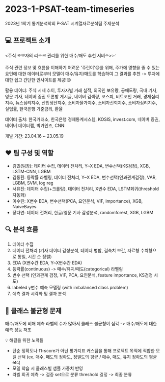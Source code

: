 # 2023-1-PSAT-team-timeseries
2023년 1학기 통계분석학회 P-SAT 시계열자료분석팀 주제분석


## 💻 프로젝트 소개
<주식 초보자의 리스크 관리를 위한 매수/매도 추천 서비스>📈

주식 관련 정보 및 흐름을 이해하기 어려운 '주린이'😢를 위해, 주가에 영향을 줄 수 있는 요인에 대한 데이터로부터 모델이 매수/유지/매도를 학습하여 그 결과를 추천 -> 투자에 대한 쉽고 간단한 인사이트를 제공!😊

활용 데이터: 주식 시세 추이, 투자자별 거래 실적, 외국인 보유량, 공매도량, 국내 기사, 영문 기사, 네이버 증권 토론방 게시글, 네이버 검색량, 코스피, 비트코인 거래, 경제심리지수, 뉴스심리지수, 산업생산지수, 소비자물가지수, 소비자신뢰지수, 소비자심리지수, 실업률, 한국은행 기준금리, 환율

데이터 출처: 한국거래소, 한국은행 경제통계시스템, KOSIS, invest.com, 네이버 증권, 네이버 데이터랩, 빅카인즈, CNN

개발 기간: 23.04.16 ~ 23.05.19


## ❤️ 팀 구성 및 역할
- 김민(팀장): 데이터 수집, 데이터 전처리, Y~X EDA, 변수선택(KS검정), XGB, LSTM-CNN, LGBM
- 김동환: 등락률 라벨링, 데이터 전처리, Y~X EDA, 변수선택(인과관계검정), VAR, LGBM, SVM, log reg
- 서유진: 데이터 수집(+크롤링), 데이터 전처리, X변수 EDA, LSTM회귀(threshold자동화)
- 이수린: X변수 EDA, 변수선택(PCA, 요인분석, VIF, importance), XGB, NaiveBayes
- 장다연: 데이터 전처리, 한글/영문 기사 감성분석, randomforest, XGB, LGBM


## 🔍 분석 흐름
1. 데이터 수집
2. 데이터 전처리 (기사 데이터 감성분석, 데이터 병합, 결측치 보간, 자료형 수치형으로 통일, 시간 순 정렬)
3. EDA (X변수간 EDA, Y~X변수간 EDA)
4. 등락률(continuous) -> 매수/유지/매도(categorical) 라벨링
5. 변수 선택 (인과관계 검정, VIF, PCA, 요인분석, feature importance, KS검정 시도)
6. labeled y변수 예측 모델링 (with imbalanced class problem)
7. 예측 결과 시각화 및 결과 분석


## 🚨 클래스 불균형 문제
매수/매도에 비해 예측 라벨의 수가 많아서 클래스 불균형이 심각 -> 매수/매도에 대한 예측 성능 저조

💡 해결을 위한 노력들
- 단순 정확도나 f1-score가 아닌 평가지표 커스텀을 통해 프로젝트 목적에 적합한 모델 선택 (ex. 매수, 매도의 정확도, 정밀도의 평균 / 매수, 매도, 유지 정확도의 평균 etc)
- 모델 학습 시 클래스별 샘플 가중치 반영
- 라벨 회귀 예측 -> 검증 set으로 분류 threshold 결정 -> 최종 분류
